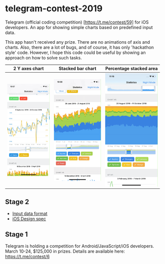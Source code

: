 # telegram-contest-2019
Telegram (official coding competition) [https://t.me/contest/59] for iOS developers.
An app for showing simple charts based on predefined input data.

This app hasn't received any prize. There are no animations of axis and charts. Also, there are a lot of bugs, and of course, it has only 'hackathon style' code. However, I hope this code could be useful by showing an approach on how to solve such tasks.

|  2 Y axes chart   | Stacked bar chart |Percentage stacked area|
|-------------------|-------------------|-----------------------|
|![demo0](demo0.gif)|![demo1](demo1.gif)|![demo2](demo2.gif)    |


## Stage 2
* [Input data format](https://t.me/contest/66)
* [iOS Design spec](https://telegra.ph/iOS-Design-Specification-04-07)

## Stage 1
Telegram is holding a competition for Android/JavaScript/iOS developers. March 10-24, $125,000 in prizes. Details are available here: https://t.me/contest/6
